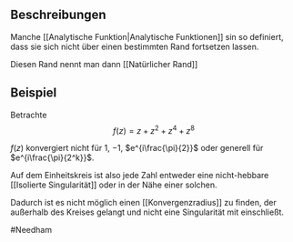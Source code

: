 ## Beschreibungen
Manche [[Analytische Funktion|Analytische Funktionen]] sin so definiert, dass sie sich nicht über einen bestimmten Rand fortsetzen lassen.

Diesen Rand nennt man dann [[Natürlicher Rand]]

## Beispiel
Betrachte
$$f(z) = z + z^2 + z^4 + z^8$$

$f(z)$ konvergiert nicht für $1$, $-1$, $e^{i\frac{\pi}{2}}$ oder generell für $e^{i\frac{\pi}{2^k}}$.

Auf dem Einheitskreis ist also jede Zahl entweder eine nicht-hebbare [[Isolierte Singularität]] oder in der Nähe einer solchen.

Dadurch ist es nicht möglich einen [[Konvergenzradius]] zu finden, der außerhalb des Kreises gelangt und nicht eine Singularität mit einschließt.

#Needham 